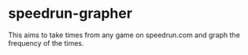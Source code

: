 # speedrun-grapher
This aims to take times from any game on speedrun.com and graph the frequency of  the times.
